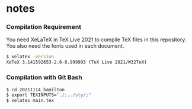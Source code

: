 # notes

### Compilation Requirement

You need XeLaTeX in TeX Live 2021 to compile TeX files in this repository.  
You also need the fonts used in each document.
```bash
$ xelatex -version
XeTeX 3.141592653-2.6-0.999993 (TeX Live 2021/W32TeX)
```

### Compilation with Git Bash

```bash
$ cd 20211114_hamilton
$ export TEXINPUTS="./;../sty/;"
$ xelatex main.tex
```

